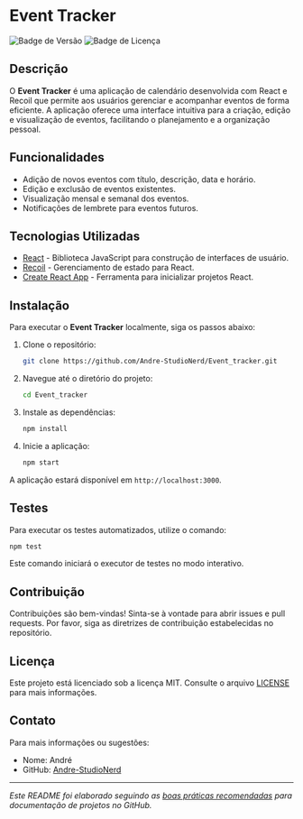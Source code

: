 # Event Tracker

![Badge de Versão](https://img.shields.io/badge/vers%C3%A3o-1.0.0-blue)
![Badge de Licença](https://img.shields.io/badge/licen%C3%A7a-MIT-green)

## Descrição

O **Event Tracker** é uma aplicação de calendário desenvolvida com React e Recoil que permite aos usuários gerenciar e acompanhar eventos de forma eficiente. A aplicação oferece uma interface intuitiva para a criação, edição e visualização de eventos, facilitando o planejamento e a organização pessoal.

## Funcionalidades

- Adição de novos eventos com título, descrição, data e horário.
- Edição e exclusão de eventos existentes.
- Visualização mensal e semanal dos eventos.
- Notificações de lembrete para eventos futuros.

## Tecnologias Utilizadas

- [React](https://reactjs.org/) - Biblioteca JavaScript para construção de interfaces de usuário.
- [Recoil](https://recoiljs.org/) - Gerenciamento de estado para React.
- [Create React App](https://create-react-app.dev/) - Ferramenta para inicializar projetos React.

## Instalação

Para executar o **Event Tracker** localmente, siga os passos abaixo:

1. Clone o repositório:

   ```bash
   git clone https://github.com/Andre-StudioNerd/Event_tracker.git
   ```

2. Navegue até o diretório do projeto:

   ```bash
   cd Event_tracker
   ```

3. Instale as dependências:

   ```bash
   npm install
   ```

4. Inicie a aplicação:

   ```bash
   npm start
   ```

A aplicação estará disponível em `http://localhost:3000`.

## Testes

Para executar os testes automatizados, utilize o comando:

```bash
npm test
```

Este comando iniciará o executor de testes no modo interativo.

## Contribuição

Contribuições são bem-vindas! Sinta-se à vontade para abrir issues e pull requests. Por favor, siga as diretrizes de contribuição estabelecidas no repositório.

## Licença

Este projeto está licenciado sob a licença MIT. Consulte o arquivo [LICENSE](LICENSE) para mais informações.

## Contato

Para mais informações ou sugestões:

- Nome: André
- GitHub: [Andre-StudioNerd](https://github.com/Andre-StudioNerd)

---

*Este README foi elaborado seguindo as [boas práticas recomendadas](https://docs.github.com/pt/repositories/creating-and-managing-repositories/best-practices-for-repositories) para documentação de projetos no GitHub.*
